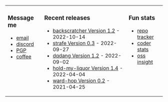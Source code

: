 ###

<!-- ![Build README](https://github.com/dqdang/dqdang/workflows/Build%20README/badge.svg) -->
<table><tr><td valign="top">

### Message me
* [email](mailto:dqdang17@gmail.com)
* [discord](https://discord.com/channels/@me/dqd#0143)
* [PGP](https://raw.githubusercontent.com/dqdang/dqdang.github.io/master/derek-dang.asc)
* [coffee](https://www.buymeacoffee.com/dqdang)

</td><td valign="top">

### Recent releases
<!-- recent_releases starts -->
* [backscratcher Version 1.2](https://github.com/dqdang/backscratcher/releases/tag/v1.2) - 2022-10-14
* [strafe Version 0.3](https://github.com/dqdang/strafe/releases/tag/v0.3) - 2022-09-27
* [dqdang Version 1.2](https://github.com/dqdang/dqdang/releases/tag/v1.2) - 2022-09-02
* [hold-my-liquor Version 1.4](https://github.com/dqdang/hold-my-liquor/releases/tag/v1.4) - 2022-04-04
* [ward-hop Version 0.2](https://github.com/dqdang/ward-hop/releases/tag/v0.2) - 2021-04-25
<!-- recent_releases ends -->

</td><td valign="top">

### Fun stats
* [repo tracker](https://repo-tracker.com/r/gh/dqdang/dqdang)
* [coder stats](https://coderstats.net/github/#dqdang)
* [oss insight](https://ossinsight.io/analyze/dqdang)
</td></tr></table>
